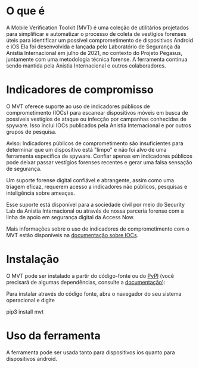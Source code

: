 # O que é

A Mobile Verification Toolkit (MVT) é uma coleção de utilitários projetados para simplificar e automatizar o processo de coleta de vestígios forenses úteis para identificar um possível comprometimento de dispositivos Android e iOS
Ela foi desenvolvida e lançada pelo Laboratório de Segurança da Anistia Internacional em julho de 2021, no contexto do Projeto Pegasus, juntamente com uma metodologia técnica forense. A ferramenta continua sendo mantida pela Anistia Internacional e outros colaboradores.

# Indicadores de compromisso

O MVT oferece suporte ao uso de indicadores públicos de comprometimento (IOCs) para escanear dispositivos móveis em busca de possíveis vestígios de ataque ou infecção por campanhas conhecidas de spyware. Isso inclui IOCs publicados pela Anistia Internacional e por outros grupos de pesquisa.

Aviso: Indicadores públicos de comprometimento são insuficientes para determinar que um dispositivo está "limpo" e não foi alvo de uma ferramenta específica de spyware. Confiar apenas em indicadores públicos pode deixar passar vestígios forenses recentes e gerar uma falsa sensação de segurança.

Um suporte forense digital confiável e abrangente, assim como uma triagem eficaz, requerem acesso a indicadores não públicos, pesquisas e inteligência sobre ameaças.

Esse suporte está disponível para a sociedade civil por meio do Security Lab da Anistia Internacional ou através de nossa parceria forense com a linha de apoio em segurança digital da Access Now.

Mais informações sobre o uso de indicadores de comprometimento com o MVT estão disponíveis na [documentação sobre IOCs](https://docs.mvt.re/en/latest/iocs/).


# Instalação

O MVT pode ser instalado a partir do código-fonte ou do [PyPI](https://pypi.org/project/mvt/) (você precisará de algumas dependências, consulte a [documentação](https://docs.mvt.re/en/latest/install/)):

Para instalar através do código fonte, abra o navegador do seu sistema operacional e digite

pip3 install mvt

# Uso da ferramenta

A ferramenta pode ser usada tanto para dispositivos ios quanto para dispositivos android.

